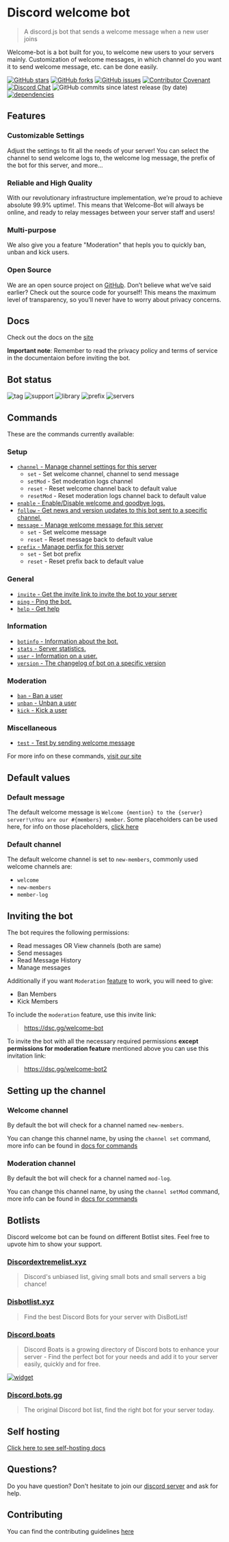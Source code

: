 # Discord welcome bot

> A discord.js bot that sends a welcome message when a new user joins

Welcome-bot is a bot built for you, to welcome new users to your servers mainly. Customization of welcome messages, in which channel do you want it to send welcome message, etc. can be done easily.

[![GitHub stars](https://img.shields.io/github/stars/Welcome-Bot/welcome-bot)](https://github.com/Welcome-Bot/welcome-bot/stargazers)
[![GitHub forks](https://img.shields.io/github/forks/Welcome-Bot/welcome-bot)](https://github.com/Welcome-Bot/welcome-bot/network)
[![GitHub issues](https://img.shields.io/github/issues/Welcome-Bot/welcome-bot)](https://github.com/Welcome-Bot/welcome-bot/issues)
[![Contributor Covenant](https://img.shields.io/badge/Contributor%20Covenant-2.0-4baaaa.svg)](https://github.com/Welcome-Bot/welcome-bot/blob/main/.github/CODE_OF_CONDUCT.md)
[![Discord Chat](https://img.shields.io/discord/836854115526770708?color=7289da&label=discord)](https://dsc.gg/welcome-bot-guild)
![GitHub commits since latest release (by date)](https://img.shields.io/github/commits-since/Welcome-Bot/welcome-bot/latest)
[![dependencies](https://status.david-dm.org/gh/Welcome-Bot/welcome-bot.svg)](https://david-dm.org/Welcome-Bot/welcome-bot)

## Features

### Customizable Settings

Adjust the settings to fit all the needs of your server! You can select the channel to send welcome logs to, the welcome log message, the prefix of the bot for this server, and more…

### Reliable and High Quality

With our revolutionary infrastructure implementation, we’re proud to achieve absolute 99.9% uptime!. This means that Welcome-Bot will always be online, and ready to relay messages between your server staff and users!

### Multi-purpose

We also give you a feature "Moderation" that hepls you to quickly ban, unban and kick users.

### Open Source

We are an open source project on [GitHub](https://github.com/Welcome-Bot/welcome-bot). Don’t believe what we’ve said earlier? Check out the source code for yourself! This means the maximum level of transparency, so you’ll never have to worry about privacy concerns.

## Docs

Check out the docs on the [site](https://welcome-bot.github.io/docs)

**Important note**: Remember to read the privacy policy and terms of service in the documentaion before inviting the bot.

## Bot status

![tag](https://botlist.space/bot/848459799783669790/badge?property=tag)
![support](https://botlist.space/bot/848459799783669790/badge?property=support)
![library](https://botlist.space/bot/848459799783669790/badge?property=library)
![prefix](https://botlist.space/bot/848459799783669790/badge?property=prefix)
![servers](https://botlist.space/bot/848459799783669790/badge?property=servers)

## Commands
These are the commands currently available:

### Setup

- [`channel` - Manage channel settings for this server](https://welcome-bot.github.io/docs/commands.html#channel)
    - `set` - Set welcome channel, channel to send message
    - `setMod` - Set moderation logs channel
    - `reset` - Reset welcome channel back to default value
    - `resetMod` - Reset moderation logs channel back to default value
- [`enable` - Enable/Disable welcome and goodbye logs.](https://welcome-bot.github.io/docs/commands.html#enable)
- [`follow` - Get news and version updates to this bot sent to a specific channel.](https://welcome-bot.github.io/docs/commands.html#follow)
- [`message` - Manage welcome message for this server](https://welcome-bot.github.io/docs/commands.html#message)
    - `set` - Set welcome message
    - `reset` - Reset message back to default value
- [`prefix` - Manage perfix for this server](https://welcome-bot.github.io/docs/commands.html#prefix)
    - `set` - Set bot prefix
    - `reset` - Reset prefix back to default value

### General

- [`invite` - Get the invite link to invite the bot to your server](https://welcome-bot.github.io/docs/commands.html#invite)
- [`ping` - Ping the bot.](https://welcome-bot.github.io/docs/commands.html#ping)
- [`help` - Get help](https://welcome-bot.github.io/docs/commands.html#help)

### Information

- [`botinfo` - Information about the bot.](https://welcome-bot.github.io/docs/commands.html#botinfo)
- [`stats` - Server statistics.](https://welcome-bot.github.io/docs/commands.html#stats)
- [`user` - Information on a user.](https://welcome-bot.github.io/docs/commands.html#user)
- [`version` - The changelog of bot on a specific version](https://welcome-bot.github.io/docs/commands.html#version)

### Moderation

- [`ban` - Ban a user](https://welcome-bot.github.io/docs/commands.html#ban)
- [`unban` - Unban a user](https://welcome-bot.github.io/docs/commands.html#unban)
- [`kick` - Kick a user](https://welcome-bot.github.io/docs/commands.html#kick)

### Miscellaneous

- [`test` - Test by sending welcome message](https://welcome-bot.github.io/docs/commands.html#test)

For more info on these commands, [visit our site](https://welcome-bot.github.io/docs/commands.html)

## Default values

### Default message

The default welcome message is `Welcome {mention} to the {server} server!\nYou are our #{members} member`. Some placeholders can be used here, for info on those placeholders, [click here](https://welcome-bot.github.io/docs/commands.html#placeholders-in-welcome-message)

### Default channel

The default welcome channel is set to `new-members`, commonly used welcome channels are:
- `welcome`
- `new-members`
- `member-log`

## Inviting the bot

The bot requires the following permissions:

- Read messages OR View channels (both are same)
- Send messages
- Read Message History
- Manage messages

Additionally if you want `Moderation` [feature](#Features) to work, you will need to give:

- Ban Members
- Kick Members

To include the `moderation` feature, use this invite link:
> https://dsc.gg/welcome-bot

To invite the bot with all the necessary required permissions **except permissions for moderation feature** mentioned above you can use this invitation link:
> https://dsc.gg/welcome-bot2

## Setting up the channel

### Welcome channel

By default the bot will check for a channel named `new-members`.

You can change this channel name, by using the `channel set` command, more info can be found in [docs for commands](https://welcome-bot.github.io/docs/commands.html#channel)

### Moderation channel

By default the bot will check for a channel named `mod-log`.

You can change this channel name, by using the `channel setMod` command, more info can be found in [docs for commands](https://welcome-bot.github.io/docs/commands.html#channel)

## Botlists

Discord welcome bot can be found on different Botlist sites.
Feel free to upvote him to show your support.

### [Discordextremelist.xyz](https://discordextremelist.xyz/en-US/bots/welcome-bot)

> Discord's unbiased list, giving small bots and small servers a big chance!

### [Disbotlist.xyz](https://disbotlist.xyz/bot/848459799783669790)

> Find the best Discord Bots for your server with DisBotList!

### [Discord.boats](https://discord.boats/bot/848459799783669790)

> Discord Boats is a growing directory of Discord bots to enhance your server - Find the perfect bot for your needs and add it to your server easily, quickly and for free.

[![widget](https://discord.boats/api/widget/848459799783669790/)](https://discord.boats/bot/848459799783669790)

### [Discord.bots.gg](https://discord.bots.gg/bots/848459799783669790)

> The original Discord bot list, find the right bot for your server today.

## Self hosting

[Click here to see self-hosting docs](https://welcome-bot.github.io/docs/self-hosting.html)

## Questions?

Do you have question? Don't hesitate to join our [discord server](https://discord.gg/xxU7akJNbC) and ask for help.

## Contributing

You can find the contributing guidelines [here](https://github.com/Welcome-Bot/welcome-bot/blob/main/.github/CONTRIBUTING.md)
